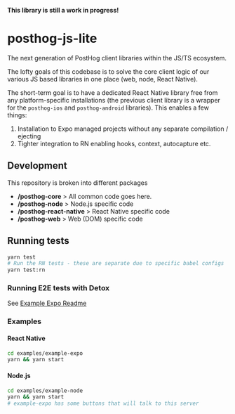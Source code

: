 **This library is still a work in progress!**

# posthog-js-lite

The next generation of PostHog client libraries within the JS/TS ecosystem.

The lofty goals of this codebase is to solve the core client logic of our various JS based libraries in one place (web, node, React Native).

The short-term goal is to have a dedicated React Native library free from any platform-specific installations (the previous client library is a wrapper for the `posthog-ios` and `posthog-android` libraries). This enables a few things:

1. Installation to Expo managed projects without any separate compilation / ejecting
2. Tighter integration to RN enabling hooks, context, autocapture etc.

## Development

This repository is broken into different packages

- **/posthog-core** > All common code goes here.
- **/posthog-node** > Node.js specific code
- **/posthog-react-native** > React Native specific code
- **/posthog-web** > Web (DOM) specific code

## Running tests

```sh
yarn test
# Run the RN tests - these are separate due to specific babel configs
yarn test:rn
```

### Running E2E tests with Detox

See [Example Expo Readme](./examples/example-expo/README.md)

### Examples

#### React Native

```sh
cd examples/example-expo
yarn && yarn start
```

#### Node.js

```sh
cd examples/example-node
yarn && yarn start
# example-expo has some buttons that will talk to this server
```
